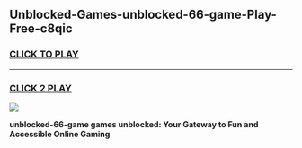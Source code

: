 
## Unblocked-Games-unblocked-66-game-Play-Free-c8qic
<h3>
<a href="https://premium76.site?title=unblocked-66-game&ref=18A">CLICK TO PLAY</a></h3>
<hr>

<h3>
<a href="https://premium76.site?title=unblocked-66-game&ref=18A">CLICK 2 PLAY</a>
  
</h3>

<a href="https://premium76.site?title=unblocked-66-game&ref=18A"><img src="https://clearcache.store/games.png"></a>


**unblocked-66-game games unblocked: Your Gateway to Fun and Accessible Online Gaming**
